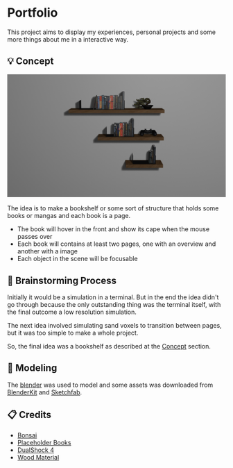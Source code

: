 # Portfolio

This project aims to display my experiences, personal projects and some more things about me in a interactive way.

## 💡 Concept

![Image rendered through blender that show the concept of the page](./assets/render.png)

The idea is to make a bookshelf or some sort of structure that holds some books or mangas and each book is a page.

-   The book will hover in the front and show its cape when the mouse passes over
-   Each book will contains at least two pages, one with an overview and another with a image
-   Each object in the scene will be focusable

## 🧠 Brainstorming Process

Initially it would be a simulation in a terminal. But in the end the idea didn't go through because the only outstanding thing was the terminal itself, with the final outcome a low resolution simulation.

The next idea involved simulating sand voxels to transition between pages, but it was too simple to make a whole project.

So, the final idea was a bookshelf as described at the [Concept](#concept) section.

## 🗽 Modeling

The [blender](https://blender.org) was used to model and some assets was downloaded from [BlenderKit](https://blenderkit.com) and [Sketchfab](https://sketchfab.com/).

## 📋 Credits

-   [Bonsai](https://www.blenderkit.com/asset-gallery-detail/e660c066-9036-41eb-bb8f-de21ac070970/)
-   [Placeholder Books](https://www.blenderkit.com/asset-gallery-detail/bbd0c484-b823-4c0b-bef6-3c1ad07b7f40/)
-   [DualShock 4](https://skfb.ly/oPRAI)
-   [Wood Material](https://www.blenderkit.com/get-blenderkit/752306e7-fb72-4a84-89a1-3be404dcdc38/)
